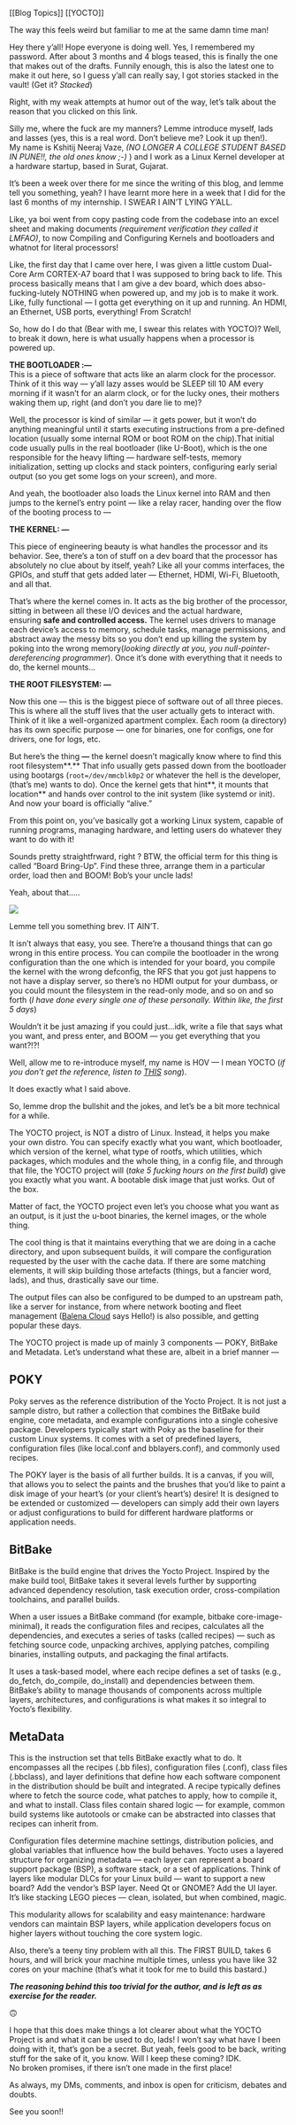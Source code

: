 [[Blog Topics]]
[[YOCTO]]


The way this feels weird but familiar to me at the same damn time man!

Hey there y’all! Hope everyone is doing well. Yes, I remembered my password. After about 3 months and 4 blogs teased, this is finally the one that makes out of the drafts. Funnily enough, this is also the latest one to make it out here, so I guess y’all can really say, I got stories stacked in the vault! (Get it? _Stacked_)

Right, with my weak attempts at humor out of the way, let’s talk about the reason that you clicked on this link.

Silly me, where the fuck are my manners? Lemme introduce myself, lads and lasses (yes, this is a real word. Don’t believe me? Look it up then!).  
My name is Kshitij Neeraj Vaze, _(NO LONGER A COLLEGE STUDENT BASED IN PUNE!!, the old ones know ;-)_ ) and I work as a Linux Kernel developer at a hardware startup, based in Surat, Gujarat.

It’s been a week over there for me since the writing of this blog, and lemme tell you something, yeah? I have learnt more here in a week that I did for the last 6 months of my internship. I SWEAR I AIN’T LYING Y’ALL.

Like, ya boi went from copy pasting code from the codebase into an excel sheet and making documents _(requirement verification they called it LMFAO)_, to now Compiling and Configuring Kernels and bootloaders and whatnot for literal processors!

Like, the first day that I came over here, I was given a little custom Dual-Core Arm CORTEX-A7 board that I was supposed to bring back to life. This process basically means that I am give a dev board, which does abso-fucking-lutely NOTHING when powered up, and my job is to make it work. Like, fully functional — I gotta get everything on it up and running. An HDMI, an Ethernet, USB ports, everything! From Scratch!

So, how do I do that (Bear with me, I swear this relates with YOCTO)? Well, to break it down, here is what usually happens when a processor is powered up.

**THE BOOTLOADER :—**  
This is a piece of software that acts like an alarm clock for the processor. Think of it this way — y’all lazy asses would be SLEEP till 10 AM every morning if it wasn’t for an alarm clock, or for the lucky ones, their mothers waking them up, right (and don’t you dare lie to me)?

Well, the processor is kind of similar — it gets power, but it won’t do anything meaningful until it starts executing instructions from a pre-defined location (usually some internal ROM or boot ROM on the chip).That initial code usually pulls in the real bootloader (like U-Boot), which is the one responsible for the heavy lifting — hardware self-tests, memory initialization, setting up clocks and stack pointers, configuring early serial output (so you get some logs on your screen), and more.

And yeah, the bootloader also loads the Linux kernel into RAM and then jumps to the kernel’s entry point — like a relay racer, handing over the flow of the booting process to —

**THE KERNEL: —**

This piece of engineering beauty is what handles the processor and its behavior. See, there’s a ton of stuff on a dev board that the processor has absolutely no clue about by itself, yeah? Like all your comms interfaces, the GPIOs, and stuff that gets added later — Ethernet, HDMI, Wi-Fi, Bluetooth, and all that.

That’s where the kernel comes in. It acts as the big brother of the processor, sitting in between all these I/O devices and the actual hardware, ensuring **safe and controlled access.** The kernel uses drivers to manage each device’s access to memory, schedule tasks, manage permissions, and abstract away the messy bits so you don’t end up killing the system by poking into the wrong memory(_looking directly at you, you null-pointer-dereferencing programmer_). Once it’s done with everything that it needs to do, the kernel mounts…

**THE ROOT FILESYSTEM: —**

Now this one — this is the biggest piece of software out of all three pieces. This is where all the stuff lives that the user actually gets to interact with. Think of it like a well-organized apartment complex. Each room (a directory) has its own specific purpose — one for binaries, one for configs, one for drivers, one for logs, etc.

But here’s the thing **—** the kernel doesn’t magically know where to find this root filesystem**.** That info usually gets passed down from the bootloader using bootargs (`root=/dev/mmcblk0p2` or whatever the hell is the developer, (that’s me) wants to do). Once the kernel gets that hint**, it mounts that location** and hands over control to the init system (like systemd or init). And now your board is officially “alive.”

From this point on, you’ve basically got a working Linux system, capable of running programs, managing hardware, and letting users do whatever they want to do with it!

Sounds pretty straightfrward, right ? BTW, the official term for this thing is called “Board Bring-Up”. Find these three, arrange them in a particular order, load then and BOOM! Bob’s your uncle lads!

Yeah, about that…..

![](https://miro.medium.com/v2/resize:fit:700/1*_F8Obvi6YAcqbESPNdw47g.png)

Lemme tell you something brev. IT AIN’T.

It isn’t always that easy, you see. There’re a thousand things that can go wrong in this entire process. You can compile the bootloader in the wrong configuration than the one which is intended for your board, you compile the kernel with the wrong defconfig, the RFS that you got just happens to not have a display server, so there’s no HDMI output for your dumbass, or you could mount the filesystem in the read-only mode, and so on and so forth (_I have done every single one of these personally. Within like, the first 5 days_)

Wouldn’t it be just amazing if you could just…idk, write a file that says what you want, and press enter, and BOOM — you get everything that you want?!?!

Well, allow me to re-introduce myself, my name is HOV — I mean YOCTO (_if you don’t get the reference, listen to_ [_THIS_](https://youtu.be/9XEWVM1IhGY?si=ian7xAnBTkMzqGXK) _song_).

It does exactly what I said above.

So, lemme drop the bullshit and the jokes, and let’s be a bit more technical for a while.

The YOCTO project, is NOT a distro of Linux. Instead, it helps you make your own distro. You can specify exactly what you want, which bootloader, which version of the kernel, what type of rootfs, which utilities, which packages, which modules and the whole thing, in a config file, and through that file, the YOCTO project will (_take 5 fucking hours on the first build_) give you exactly what you want. A bootable disk image that just works. Out of the box.

Matter of fact, the YOCTO project even let’s you choose what you want as an output, is it just the u-boot binaries, the kernel images, or the whole thing.

The cool thing is that it maintains everything that we are doing in a cache directory, and upon subsequent builds, it will compare the configuration requested by the user with the cache data. If there are some matching elements, it will skip building those artefacts (things, but a fancier word, lads), and thus, drastically save our time.

The output files can also be configured to be dumped to an upstream path, like a server for instance, from where network booting and fleet management ([Balena Cloud](https://www.balena.io/cloud) says Hello!) is also possible, and getting popular these days.

The YOCTO project is made up of mainly 3 components — POKY, BitBake and Metadata. Let’s understand what these are, albeit in a brief manner —

## POKY

Poky serves as the reference distribution of the Yocto Project. It is not just a sample distro, but rather a collection that combines the BitBake build engine, core metadata, and example configurations into a single cohesive package. Developers typically start with Poky as the baseline for their custom Linux systems. It comes with a set of predefined layers, configuration files (like local.conf and bblayers.conf), and commonly used recipes.

The POKY layer is the basis of all further builds. It is a canvas, if you will, that allows you to select the paints and the brushes that you’d like to paint a disk image of your heart’s (or your client’s heart’s) desire! It is designed to be extended or customized — developers can simply add their own layers or adjust configurations to build for different hardware platforms or application needs.

## BitBake

BitBake is the build engine that drives the Yocto Project. Inspired by the make build tool, BitBake takes it several levels further by supporting advanced dependency resolution, task execution order, cross-compilation toolchains, and parallel builds.

When a user issues a BitBake command (for example, bitbake core-image-minimal), it reads the configuration files and recipes, calculates all the dependencies, and executes a series of tasks (called recipes) — such as fetching source code, unpacking archives, applying patches, compiling binaries, installing outputs, and packaging the final artifacts.

It uses a task-based model, where each recipe defines a set of tasks (e.g., do_fetch, do_compile, do_install) and dependencies between them. BitBake’s ability to manage thousands of components across multiple layers, architectures, and configurations is what makes it so integral to Yocto’s flexibility.

## MetaData

This is the instruction set that tells BitBake exactly what to do. It encompasses all the recipes (.bb files), configuration files (.conf), class files (.bbclass), and layer definitions that define how each software component in the distribution should be built and integrated. A recipe typically defines where to fetch the source code, what patches to apply, how to compile it, and what to install. Class files contain shared logic — for example, common build systems like autotools or cmake can be abstracted into classes that recipes can inherit from.

Configuration files determine machine settings, distribution policies, and global variables that influence how the build behaves. Yocto uses a layered structure for organizing metadata — each layer can represent a board support package (BSP), a software stack, or a set of applications. Think of layers like modular DLCs for your Linux build — want to support a new board? Add the vendor’s BSP layer. Need Qt or GNOME? Add the UI layer. It’s like stacking LEGO pieces — clean, isolated, but when combined, magic.

This modularity allows for scalability and easy maintenance: hardware vendors can maintain BSP layers, while application developers focus on higher layers without touching the core system logic.

Also, there’s a teeny tiny problem with all this. The FIRST BUILD, takes 6 hours, and will brick your machine multiple times, unless you have like 32 cores on your machine (that’s what it took for me to build this bastard.)

**_The reasoning behind this too trivial for the author, and is left as as exercise for the reader._**

🙃

I hope that this does make things a lot clearer about what the YOCTO Project is and what it can be used to do, lads! I won’t say what have I been doing with it, that’s gon be a secret. But yeah, feels good to be back, writing stuff for the sake of it, you know. Will I keep these coming? IDK.  
No broken promises, if there isn’t one made in the first place!

As always, my DMs, comments, and inbox is open for criticism, debates and doubts.

See you soon!!